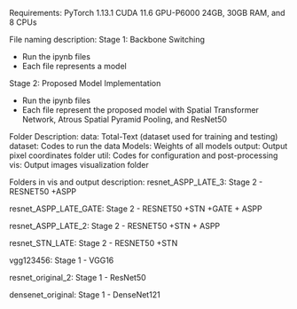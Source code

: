 Requirements:
PyTorch 1.13.1 
CUDA 11.6
GPU-P6000 24GB, 30GB RAM, and 8 CPUs


File naming description:
Stage 1: Backbone Switching
- Run the ipynb files
- Each file represents a model

Stage 2: Proposed Model Implementation
- Run the ipynb files
- Each file represent the proposed model with Spatial Transformer Network, Atrous Spatial Pyramid Pooling, and ResNet50


Folder Description:
data: Total-Text (dataset used for training and testing)
dataset: Codes to run the data
Models: Weights of all models
output: Output pixel coordinates folder
util: Codes for configuration and post-processing
vis: Output images visualization folder 


Folders in vis and output description:
resnet_ASPP_LATE_3: 
Stage 2 - RESNET50 +ASPP

resnet_ASPP_LATE_GATE: 
Stage 2 - RESNET50 +STN +GATE + ASPP

resnet_ASPP_LATE_2: 
Stage 2 - RESNET50 +STN + ASPP

resnet_STN_LATE: 
Stage 2 - RESNET50 +STN

vgg123456: 
Stage 1 - VGG16

resnet_original_2: 
Stage 1 - ResNet50

densenet_original: 
Stage 1 - DenseNet121



